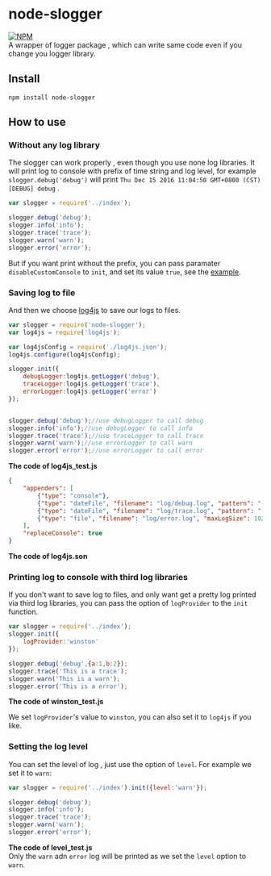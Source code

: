 # node-slogger
[![NPM](https://nodei.co/npm/node-slogger.png?downloads=true)](https://nodei.co/npm/node-slogger/)  
A wrapper of logger package , which can write same code even if you change you logger library.

## Install
```npm install node-slogger```

## How to use

### Without any log library

The slogger can work properly , even though you use none log libraries.
It will print log to console with prefix of time string and log level,
for example `slogger.debug('debug')` will print `Thu Dec 15 2016 11:04:50 GMT+0800 (CST) [DEBUG] debug` .

```javascript
var slogger = require('../index');

slogger.debug('debug');
slogger.info('info');
slogger.trace('trace');
slogger.warn('warn');
slogger.error('error');
```

But if you want print without the prefix, you can pass paramater `disableCustomConsole` to `init`,
and set its value `true`, see the [example](https://github.com/yunnysunny/slogger/blob/master/test/console_test2.js).

### Saving log to file
And then we choose [log4js](https://www.npmjs.com/package/log4js) to save our logs to files.
```javascript
var slogger = require('node-slogger');
var log4js = require('log4js');

var log4jsConfig = require('./log4js.json');
log4js.configure(log4jsConfig);

slogger.init({
    debugLogger:log4js.getLogger('debug'),
    traceLogger:log4js.getLogger('trace'),
    errorLogger:log4js.getLogger('error')
});


slogger.debug('debug');//use debugLogger to call debug
slogger.info('info');//use debugLogger to call info
slogger.trace('trace');//use traceLogger to call trace
slogger.warn('warn');//use errorLogger to call warn
slogger.error('error');//use errorLogger to call error
```
**The code of log4js_test.js**

```json
{
    "appenders": [
        {"type": "console"},
        {"type": "dateFile", "filename": "log/debug.log", "pattern": "-yyyy-MM-dd", "backups": 10, "category": "debug"}, 
        {"type": "dateFile", "filename": "log/trace.log", "pattern": "-yyyy-MM-dd", "category": "trace"},
        {"type": "file", "filename": "log/error.log", "maxLogSize": 1024000, "backups": 10, "category": "error"}
    ],
    "replaceConsole": true
}
```
**The code of log4js.son**

### Printing log to console with third log libraries

If you don't want to save log to files, and only want get a pretty log printed via third log libraries, you can pass the option of `logProvider` to the `init` function.

```javascript
var slogger = require('../index');
slogger.init({
    logProvider:'winston'
});

slogger.debug('debug',{a:1,b:2});
slogger.trace('This is a trace');
slogger.warn('This is a warn');
slogger.error('This is a error');
```
**The code of winston_test.js**

We set `logProvider`'s value to `winston`, you can also set it to `log4js` if you like. 

### Setting the log level
You can set the level of log , just use the option of `level`. For example we set it to `warn`:

```javascript
var slogger = require('../index').init({level:'warn'});

slogger.debug('debug');
slogger.info('info');
slogger.trace('trace');
slogger.warn('warn');
slogger.error('error');
```
**The code of level_test.js**  
Only the `warn` adn `error` log will be printed as we set the `level` option to `warn`.